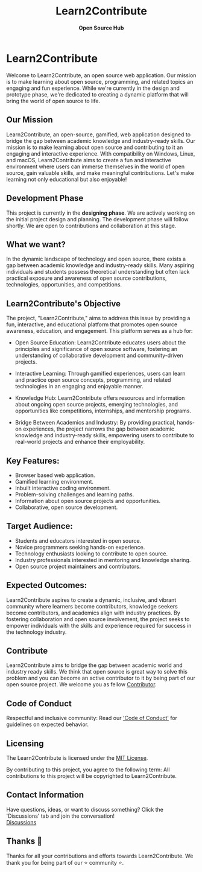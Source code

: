 <div align="center">
  <h1>Learn2Contribute</h1>
  <strong>Open Source Hub</strong><br>
</div>
<br>

# Learn2Contribute

Welcome to Learn2Contribute, an open source web application. Our mission is to make learning about open source, programming, and related topics an engaging and fun experience. While we're currently in the design and prototype phase, we're dedicated to creating a dynamic platform that will bring the world of open source to life. 


## Our Mission

Learn2Contribute, an open-source, gamified, web application designed to bridge the gap between academic knowledge and industry-ready skills. Our mission is to make learning about open source and contributing to it an engaging and interactive experience. With compatibility on Windows, Linux, and macOS, Learn2Contribute aims to create a fun and interactive environment where users can immerse themselves in the world of open source, gain valuable skills, and make meaningful contributions. Let's make learning not only educational but also enjoyable!

## Development Phase

This project is currently in the **designing phase**. We are actively working on the initial project design and planning. The development phase will follow shortly. We are open to contributions and collaboration at this stage.

## What we want?

In the dynamic landscape of technology and open source, there exists a gap between academic knowledge and industry-ready skills. Many aspiring individuals and students possess theoretical understanding but often lack practical exposure and awareness of open source contributions, technologies, opportunities, and competitions.

## Learn2Contribute's Objective

The project, "Learn2Contribute," aims to address this issue by providing a fun, interactive, and educational platform that promotes open source awareness, education, and engagement. This platform serves as a hub for:

- Open Source Education: Learn2Contribute educates users about the principles and significance of open source software, fostering an understanding of collaborative development and community-driven projects.

- Interactive Learning: Through gamified experiences, users can learn and practice open source concepts, programming, and related technologies in an engaging and enjoyable manner.

- Knowledge Hub: Learn2Contribute offers resources and information about ongoing open source projects, emerging technologies, and opportunities like competitions, internships, and mentorship programs.

- Bridge Between Academics and Industry: By providing practical, hands-on experiences, the project narrows the gap between academic knowledge and industry-ready skills, empowering users to contribute to real-world projects and enhance their employability.

## Key Features:

- Browser based web application.
- Gamified learning environment.
- Inbuilt interactive coding environment.
- Problem-solving challenges and learning paths.
- Information about open source projects and opportunities.
- Collaborative, open source development.

## Target Audience:

- Students and educators interested in open source.
- Novice programmers seeking hands-on experience.
- Technology enthusiasts looking to contribute to open source.
- Industry professionals interested in mentoring and knowledge sharing.
- Open source project maintainers and contributors.

## Expected Outcomes:

Learn2Contribute aspires to create a dynamic, inclusive, and vibrant community where learners become contributors, knowledge seekers become contributors, and academics align with industry practices. By fostering collaboration and open source involvement, the project seeks to empower individuals with the skills and experience required for success in the technology industry.

## Contribute
Learn2Contribute aims to bridge the gap between academic world and industry ready skills. We think that open source is great way to solve this problem and you can become an
active contributor to it by being part of our open source project. We welcome you as fellow [Contributor](contribute.md).


## Code of Conduct
Respectful and inclusive community: Read our ['Code of Conduct'](code-of-conduct.md) for guidelines on expected behavior. <br/>

## Licensing

The Learn2Contribute is licensed under the [MIT License](https://github.com/rishikeshsamant/Learn2Contribute/blob/main/LICENSE). 

By contributing to this project, you agree to the following term: All contributions to this project will be copyrighted to Learn2Contribute.

## Contact Information
Have questions, ideas, or want to discuss something? Click the 'Discussions' tab and join the conversation! <br/>
[Discussions](https://github.com/rishikeshsamant/Learn2Contribute/discussions)

## Thanks 💜
Thanks for all your contributions and efforts towards Learn2Contribute. We thank you for being part of our ⭐ community ⭐.

